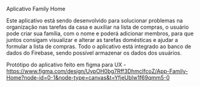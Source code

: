 Aplicativo Family Home

Este aplicativo está sendo desenvolvido para solucionar problemas na organização nas tarefas da casa e auxiliar na lista de compras, o usuário pode criar sua família, com o nome e poderá adicionar membros, para que juntos consigam visualizar e alterar as tarefas domésticas e ajudar a formular a lista de compras. Todo o aplicativo está integrado ao banco de dados do Firebase, sendo possível armazenar os dados dos usuários.

Protótipo do aplicativo feito em figma para UX - https://www.figma.com/design/UypOH0bg7Rff3DhmcIfcoZ/App-Family-Home?node-id=0-1&node-type=canvas&t=YfjeUblw1f69qmm5-0
